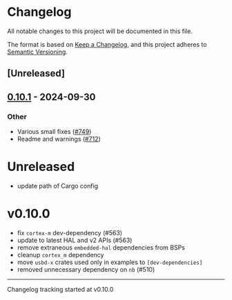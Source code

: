 # Changelog

All notable changes to this project will be documented in this file.

The format is based on [Keep a Changelog](https://keepachangelog.com/en/1.0.0/),
and this project adheres to [Semantic Versioning](https://semver.org/spec/v2.0.0.html).

## [Unreleased]

## [0.10.1](https://github.com/jbeaurivage/atsamd-release-test/compare/qt_py_m0-0.10.0...qt_py_m0-0.10.1) - 2024-09-30

### Other

- Various small fixes ([#749](https://github.com/jbeaurivage/atsamd-release-test/pull/749))
- Readme and warnings ([#712](https://github.com/jbeaurivage/atsamd-release-test/pull/712))
# Unreleased

- update path of Cargo config

# v0.10.0

- fix `cortex-m` dev-dependency (#563)
- update to latest HAL and v2 APIs (#563)
- remove extraneous `embedded-hal` dependencies from BSPs
- cleanup `cortex_m` dependency
- move `usbd-x` crates used only in examples to `[dev-dependencies]`
- removed unnecessary dependency on `nb` (#510)

---

Changelog tracking started at v0.10.0
